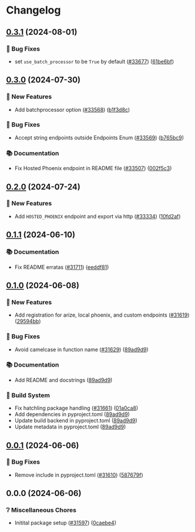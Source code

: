 # Changelog

## [0.3.1](https://github.com/Arize-ai/arize/compare/arize-otel-python/v0.3.0...arize-otel-python/v0.3.1) (2024-08-01)


### 🐛 Bug Fixes

* set `use_batch_processor` to be `True` by default ([#33677](https://github.com/Arize-ai/arize/issues/33677)) ([61be6bf](https://github.com/Arize-ai/arize/commit/61be6bf90af1ac167de99019ce546cbfe0974acf))

## [0.3.0](https://github.com/Arize-ai/arize/compare/arize-otel-python/v0.2.0...arize-otel-python/v0.3.0) (2024-07-30)


### 🎁 New Features

* Add batchprocessor option ([#33568](https://github.com/Arize-ai/arize/issues/33568)) ([b1f3d8c](https://github.com/Arize-ai/arize/commit/b1f3d8ce3e20e2a84bfe44ec3bfa058700662a5b))


### 🐛 Bug Fixes

* Accept string endpoints outside Endpoints Enum ([#33569](https://github.com/Arize-ai/arize/issues/33569)) ([b765bc9](https://github.com/Arize-ai/arize/commit/b765bc9b1b42839d271c4ca23ecfc10440ecc920))


### 📚 Documentation

* Fix Hosted Phoenix endpoint in README file ([#33507](https://github.com/Arize-ai/arize/issues/33507)) ([002f5c3](https://github.com/Arize-ai/arize/commit/002f5c335a4ee2fddcd03c9769f0120a14b1aff4))

## [0.2.0](https://github.com/Arize-ai/arize/compare/arize-otel-python/v0.1.1...arize-otel-python/v0.2.0) (2024-07-24)


### 🎁 New Features

* Add `HOSTED_PHOENIX` endpoint and export via http ([#33334](https://github.com/Arize-ai/arize/issues/33334)) ([10fd2af](https://github.com/Arize-ai/arize/commit/10fd2af5b5bb1124fd32378eeee001ecbd3ab20b))

## [0.1.1](https://github.com/Arize-ai/arize/compare/arize-otel-python/v0.1.0...arize-otel-python/v0.1.1) (2024-06-10)


### 📚 Documentation

* Fix README erratas ([#31711](https://github.com/Arize-ai/arize/issues/31711)) ([eeddf81](https://github.com/Arize-ai/arize/commit/eeddf819389256049b510d1e8d1ab99b08d12b8e))

## [0.1.0](https://github.com/Arize-ai/arize/compare/arize-otel-python/v0.0.1...arize-otel-python/v0.1.0) (2024-06-08)


### 🎁 New Features

* Add registration for arize, local phoenix, and custom endpoints ([#31619](https://github.com/Arize-ai/arize/issues/31619)) ([29594bb](https://github.com/Arize-ai/arize/commit/29594bb1b7918d6633633c039fcceb6857d01f80))


### 🐛 Bug Fixes

* Avoid camelcase in function name ([#31629](https://github.com/Arize-ai/arize/issues/31629)) ([89ad9d9](https://github.com/Arize-ai/arize/commit/89ad9d97d608dfa61b57366f4cb062b88baf0ef6))


### 📚 Documentation

* Add README and docstrings ([89ad9d9](https://github.com/Arize-ai/arize/commit/89ad9d97d608dfa61b57366f4cb062b88baf0ef6))


### 🔧 Build System

* Fix hatchling package handling ([#31661](https://github.com/Arize-ai/arize/issues/31661)) ([01a0ca8](https://github.com/Arize-ai/arize/commit/01a0ca8939d5325ce7eaf71fd7c7d5f83c8959cb))
* Add dependencies in pyproject.toml ([89ad9d9](https://github.com/Arize-ai/arize/commit/89ad9d97d608dfa61b57366f4cb062b88baf0ef6))
* Update build backend in pyproject.toml ([89ad9d9](https://github.com/Arize-ai/arize/commit/89ad9d97d608dfa61b57366f4cb062b88baf0ef6))
* Update metadata in pyproject.toml ([89ad9d9](https://github.com/Arize-ai/arize/commit/89ad9d97d608dfa61b57366f4cb062b88baf0ef6))

## [0.0.1](https://github.com/Arize-ai/arize/compare/arize-otel-python/v0.0.0...arize-otel-python/v0.0.1) (2024-06-06)


### 🐛 Bug Fixes

* Remove include in pyproject.toml ([#31610](https://github.com/Arize-ai/arize/issues/31610)) ([587679f](https://github.com/Arize-ai/arize/commit/587679f276501c9a789a204975111e3e40452ba0))

## 0.0.0 (2024-06-06)


### ❔ Miscellaneous Chores

* Initital package setup ([#31597](https://github.com/Arize-ai/arize/issues/31597)) ([0caebe4](https://github.com/Arize-ai/arize/commit/0caebe4e51883fdc2d6e61b06fe427eab0403390))

